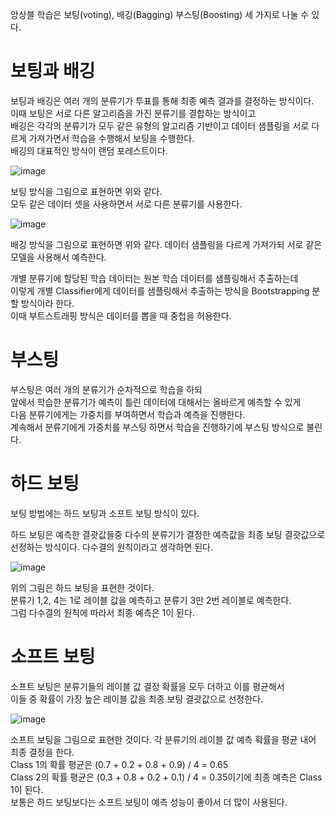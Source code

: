 앙상블 학습은 보팅(voting), 배깅(Bagging) 부스팅(Boosting) 세 가지로 나눌 수 있다.

# 보팅과 배깅
보팅과 배깅은 여러 개의 분류기가 투표를 통해 최종 예측 결과를 결정하는 방식이다.  
이때 보팅은 서로 다른 알고리즘을 가진 분류기를 결합하는 방식이고  
배깅은 각각의 분류기가 모두 같은 유형의 알고리즘 기반이고 데이터 샘플링을 서로 다르게 가져가면서 학습을 수행해서 보팅을 수행한다.   
배깅의 대표적인 방식이 랜덤 포레스트이다.

![image](https://user-images.githubusercontent.com/66999675/130902189-9989a927-1494-428b-843c-1ae7f1de20df.png)  

보팅 방식을 그림으로 표현하면 위와 같다.  
모두 같은 데이터 셋을 사용하면서 서로 다른 분류기를 사용한다.

![image](https://user-images.githubusercontent.com/66999675/130902200-5d1d8856-0850-4207-88d3-5823bda981cb.png)  

배깅 방식을 그림으로 표현하면 위와 같다. 데이터 샘플링을 다르게 가져가되 서로 같은 모델을 사용해서 예측한다.

개별 분류기에 할당된 학습 데이터는 원본 학습 데이터를 샘플링해서 추출하는데   
이렇게 개별 Classifier에게 데이터를 샘플링해서 추출하는 방식을 Bootstrapping 분할 방식이라 한다.   
이때 부트스트래핑 방식은 데이터를 뽑을 때 중첩을 허용한다.

# 부스팅
부스팅은 여러 개의 분류기가 순차적으로 학습을 하되  
앞에서 학습한 분류기가 예측이 틀린 데이터에 대해서는 올바르게 예측할 수 있게   
다음 분류기에게는 가중치를 부여하면서 학습과 예측을 진행한다.  
계속해서 분류기에게 가중치를 부스팅 하면서 학습을 진행하기에 부스팅 방식으로 불린다.

# 하드 보팅

보팅 방법에는 하드 보팅과 소프트 보팅 방식이 있다.

하드 보팅은 예측한 결괏값들중 다수의 분류기가 결정한 예측값을 최종 보팅 결괏값으로 선정하는 방식이다.
다수결의 원칙이라고 생각하면 된다.

![image](https://user-images.githubusercontent.com/66999675/130902388-d604fd4a-987d-43e8-9acd-8bf5d3b95789.png)  


위의 그림은 하드 보팅을 표현한 것이다.   
분류기 1,2, 4는 1로 레이블 값을 예측하고 분류기 3만 2번 레이블로 예측한다.   
그럼 다수결의 원칙에 따라서 최종 예측은 1이 된다.  

# 소프트 보팅

소프트 보팅은 분류기들의 레이블 값 결정 확률을 모두 더하고 이를 평균해서   
이들 중 확률이 가장 높은 레이블 값을 최종 보팅 결괏값으로 선정한다.

![image](https://user-images.githubusercontent.com/66999675/130902443-61935a2f-bcf3-4b6d-a438-008dff1cdabf.png)  

소프트 보팅을 그림으로 표현한 것이다. 각 분류기의 레이블 값 예측 확률을 평균 내어 최종 결정을 한다.  
Class 1의 확률 평균은 (0.7 + 0.2 + 0.8 + 0.9) / 4 = 0.65  
Class 2의 확률 평균은 (0.3 + 0.8 + 0.2 + 0.1) / 4 = 0.35이기에 최종 예측은 Class 1이 된다.  
보통은 하드 보팅보다는 소프트 보팅이 예측 성능이 좋아서 더 많이 사용된다.  
